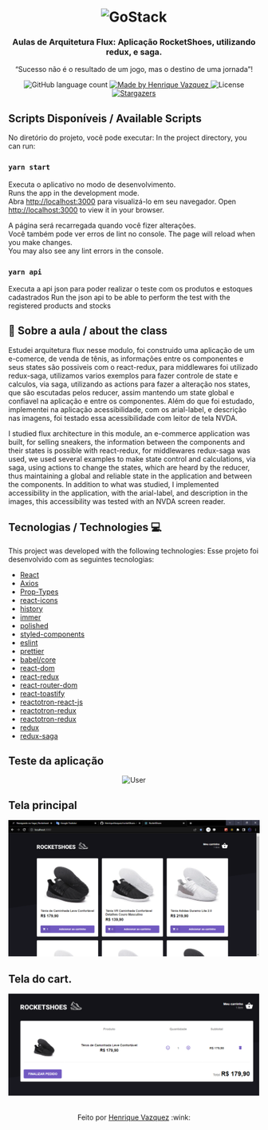 <h1 align="center">
    <img alt="GoStack" src="https://rocketseat-cdn.s3-sa-east-1.amazonaws.com/bootcamp-header.png" width="200px" />
</h1>

<h3 align="center">
  Aulas de Arquitetura Flux: Aplicação RocketShoes, utilizando redux, e saga.
</h3>

<p align="center">“Sucesso não é o resultado de um jogo, mas o destino de uma jornada”!</blockquote>

<p align="center">
  <img alt="GitHub language count" src="https://img.shields.io/github/languages/count/HenriqueVazquez/rocketShoes?color=%2304D361">

  <a href="https://www.linkedin.com/in/henrique-vazquez-11905ab6">
    <img alt="Made by Henrique Vazquez" src="https://img.shields.io/badge/made%20by-HenriqueVazquez-%2304D361">
  </a>

  <img alt="License" src="https://img.shields.io/badge/license-MIT-%2304D361">

  <a href="https://github.com/HenriqueVazquez/rocketShoes/stargazers">
    <img alt="Stargazers" src="https://img.shields.io/github/stars/HenriqueVazquez/rocketShoes?style=social">
  </a>
</p>


## Scripts Disponíveis / Available Scripts 

No diretório do projeto, você pode executar:
In the project directory, you can run:


### `yarn start`

Executa o aplicativo no modo de desenvolvimento.\
Runs the app in the development mode.\
Abra [http://localhost:3000](http://localhost:3000) para visualizá-lo em seu navegador.
Open [http://localhost:3000](http://localhost:3000) to view it in your browser.

A página será recarregada quando você fizer alterações.\
Você também pode ver erros de lint no console.
The page will reload when you make changes.\
You may also see any lint errors in the console.

### `yarn api`

Executa a api json para poder realizar o teste com os produtos e estoques cadastrados
Run the json api to be able to perform the test with the registered products and stocks


## :rocket: Sobre a aula / about the class

Estudei arquitetura flux nesse modulo, foi construido uma aplicação de um e-comerce, de venda de tênis, as informações entre os componentes e seus states são possiveis com o react-redux, para middlewares foi utilizado redux-saga, utilizamos varios exemplos para fazer controle de state e calculos, via saga, utilizando as actions para fazer a alteração nos states, que são escutadas pelos reducer, assim mantendo um state global e confiavel na aplicação e entre os componentes. Além do que foi estudado, implementei na aplicação acessibilidade, com os arial-label, e descrição nas imagens, foi testado essa acessibilidade com leitor de tela NVDA.

I studied flux architecture in this module, an e-commerce application was built, for selling sneakers, the information between the components and their states is possible with react-redux, for middlewares redux-saga was used, we used several examples to make state control and calculations, via saga, using actions to change the states, which are heard by the reducer, thus maintaining a global and reliable state in the application and between the components. In addition to what was studied, I implemented accessibility in the application, with the arial-label, and description in the images, this accessibility was tested with an NVDA screen reader.

 ## Tecnologias / Technologies 💻

This project was developed with the following technologies:
Esse projeto foi desenvolvido com as seguintes tecnologias:

- [React](https://pt-br.reactjs.org/)
- [Axios](https://axios-http.com/)
- [Prop-Types](https://github.com/facebook/prop-types)
- [react-icons](https://react-icons.github.io/react-icons/)
- [history](https://github.com/remix-run/history/tree/dev/docs)
- [immer](https://github.com/immerjs/immer)
- [polished](https://polished.js.org/)
- [styled-components](https://styled-components.com/)
- [eslint](https://eslint.org/)
- [prettier](https://eslint.org/)
- [babel/core](https://github.com/babel/babel)
- [react-dom](https://pt-br.reactjs.org/docs/react-dom.html)
- [react-redux](https://react-redux.js.org/)
- [react-router-dom](https://github.com/remix-run/react-router)
- [react-toastify](https://fkhadra.github.io/react-toastify/introduction)
- [reactotron-react-js](https://github.com/infinitered/reactotron)
- [reactotron-redux](https://github.com/infinitered/reactotron)
- [reactotron-redux](https://github.com/infinitered/reactotron/blob/master/docs/plugin-redux-saga.md)
- [redux](https://react-redux.js.org/)
- [redux-saga](https://redux-saga.js.org/)


## Teste da aplicação
<div align="center">
<img alt="User" src="https://github.com/HenriqueVazquez/rocketShoes/blob/main/src/screenShot/TesteAplicacao.gif">
  </div>


## Tela principal
<div align="center">
<img alt="Main" src="https://github.com/HenriqueVazquez/rocketShoes/blob/main/src/screenShot/Main.png">
</div>

## Tela do cart.
<div align="center">
<img alt="Cart" src="https://github.com/HenriqueVazquez/rocketShoes/blob/main/src/screenShot/Cart.png">
  </div>
  
  
  
  <br>
  
  <p align="center">
Feito por <a href="https://www.linkedin.com/in/henrique-vazquez-11905ab6" target="_blank"> Henrique Vazquez</a> :wink:
  </p>
